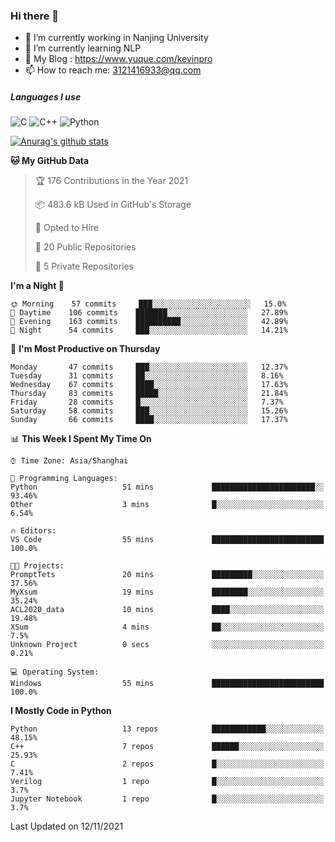 ### Hi there 👋

- 🔭 I’m currently working in Nanjing University
- 🌱 I’m currently learning NLP
- 👯 My Blog : https://www.yuque.com/kevinpro
- 📫 How to reach me: 3121416933@qq.com

##### Languages I use
![C](https://img.shields.io/badge/-C-000000?style=flat&logo=c)
![C++](https://img.shields.io/badge/-C++-000000?style=flat&logo=c%2B%2B)
![Python](https://img.shields.io/badge/-Python-000000?style=flat&logo=python)

[![Anurag's github stats](https://github-readme-stats.vercel.app/api?username=Ricardokevins)](https://github.com/anuraghazra/github-readme-stats)

<!--START_SECTION:waka-->
**🐱 My GitHub Data** 

> 🏆 176 Contributions in the Year 2021
 > 
> 📦 483.6 kB Used in GitHub's Storage 
 > 
> 💼 Opted to Hire
 > 
> 📜 20 Public Repositories 
 > 
> 🔑 5 Private Repositories  
 > 
**I'm a Night 🦉** 

```text
🌞 Morning    57 commits     ███░░░░░░░░░░░░░░░░░░░░░░   15.0% 
🌆 Daytime    106 commits    ███████░░░░░░░░░░░░░░░░░░   27.89% 
🌃 Evening    163 commits    ██████████░░░░░░░░░░░░░░░   42.89% 
🌙 Night      54 commits     ███░░░░░░░░░░░░░░░░░░░░░░   14.21%

```
📅 **I'm Most Productive on Thursday** 

```text
Monday       47 commits     ███░░░░░░░░░░░░░░░░░░░░░░   12.37% 
Tuesday      31 commits     ██░░░░░░░░░░░░░░░░░░░░░░░   8.16% 
Wednesday    67 commits     ████░░░░░░░░░░░░░░░░░░░░░   17.63% 
Thursday     83 commits     █████░░░░░░░░░░░░░░░░░░░░   21.84% 
Friday       28 commits     █░░░░░░░░░░░░░░░░░░░░░░░░   7.37% 
Saturday     58 commits     ███░░░░░░░░░░░░░░░░░░░░░░   15.26% 
Sunday       66 commits     ████░░░░░░░░░░░░░░░░░░░░░   17.37%

```


📊 **This Week I Spent My Time On** 

```text
⌚︎ Time Zone: Asia/Shanghai

💬 Programming Languages: 
Python                   51 mins             ███████████████████████░░   93.46% 
Other                    3 mins              █░░░░░░░░░░░░░░░░░░░░░░░░   6.54%

🔥 Editors: 
VS Code                  55 mins             █████████████████████████   100.0%

🐱‍💻 Projects: 
PromptTets               20 mins             █████████░░░░░░░░░░░░░░░░   37.56% 
MyXsum                   19 mins             ████████░░░░░░░░░░░░░░░░░   35.24% 
ACL2020_data             10 mins             ████░░░░░░░░░░░░░░░░░░░░░   19.48% 
XSum                     4 mins              ██░░░░░░░░░░░░░░░░░░░░░░░   7.5% 
Unknown Project          0 secs              ░░░░░░░░░░░░░░░░░░░░░░░░░   0.21%

💻 Operating System: 
Windows                  55 mins             █████████████████████████   100.0%

```

**I Mostly Code in Python** 

```text
Python                   13 repos            ████████████░░░░░░░░░░░░░   48.15% 
C++                      7 repos             ██████░░░░░░░░░░░░░░░░░░░   25.93% 
C                        2 repos             █░░░░░░░░░░░░░░░░░░░░░░░░   7.41% 
Verilog                  1 repo              █░░░░░░░░░░░░░░░░░░░░░░░░   3.7% 
Jupyter Notebook         1 repo              █░░░░░░░░░░░░░░░░░░░░░░░░   3.7%

```



 Last Updated on 12/11/2021
<!--END_SECTION:waka-->
